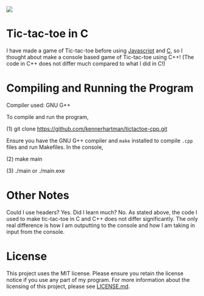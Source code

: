 <img src="https://img.shields.io/badge/project%20status-shelved-red"></img>

# Tic-tac-toe in C

I have made a game of Tic-tac-toe before using [Javascript](https://github.com/kennerhartman/tictactoe-js) and [C](https://github.com/kennerhartman/tictactoe-c/), so I thought about make a console based game of Tic-tac-toe using C++!  (The code in C++ does not differ much compared to what I did in C!)

# Compiling and Running the Program

Compiler used: GNU G++

To compile and run the program, 

(1) git clone https://github.com/kennerhartman/tictactoe-cpp.git

Ensure you have the GNU G++ compiler and ```make``` installed to compile ```.cpp``` files and run Makefiles.  In the console,

(2) make main

(3) ./main or ./main.exe

# Other Notes

Could I use headers?  Yes.  Did I learn much?  No.  As stated above, the code I used to make tic-tac-toe in C and C++ does not differ significantly.  The only real difference is how I am outputting to the console and how I am taking in input from the console.

# License

This project uses the MIT license.  Please ensure you retain the license notice if you use any part of my program. For more information about the licensing of this project, please see [LICENSE.md](LICENSE.md).  
